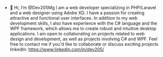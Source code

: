 - 👋 Hi, I’m @Dev205Mg
I am a web developer specializing in PHP/Laravel and a web designer using Adobe XD.
I have a passion for creating attractive and functional user interfaces.
In addition to my web development skills,
I also have experience with the C# language and the WPF framework,
which allows me to create robust and intuitive desktop applications.
I am open to collaborating on projects related to web design and development,
as well as projects involving C# and WPF. Feel free to contact me if you'd like to collaborate or discuss exciting projects
linkedIn: https://www.linkedin.com/in/dev205/

<!---
Dev205Mg/Dev205Mg is a ✨ special ✨ repository because its `README.md` (this file) appears on your GitHub profile.
You can click the Preview link to take a look at your changes.
--->
